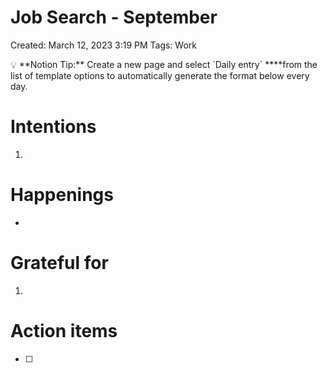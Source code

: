 # Job Search - September

Created: March 12, 2023 3:19 PM
Tags: Work

<aside>
💡 **Notion Tip:** Create a new page and select `Daily entry` ****from the list of template options to automatically generate the format below every day.

</aside>

# Intentions

1. 

# Happenings

- 

# Grateful for

1. 

# Action items

- [ ]